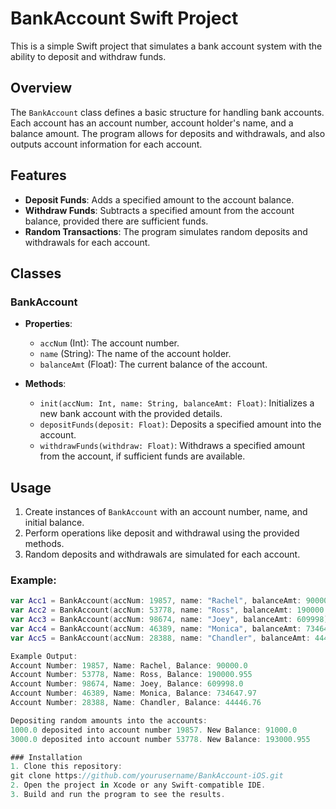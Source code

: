 # BankAccount Swift Project

This is a simple Swift project that simulates a bank account system with the ability to deposit and withdraw funds.

## Overview

The `BankAccount` class defines a basic structure for handling bank accounts. Each account has an account number, account holder's name, and a balance amount. The program allows for deposits and withdrawals, and also outputs account information for each account.

## Features

- **Deposit Funds**: Adds a specified amount to the account balance.
- **Withdraw Funds**: Subtracts a specified amount from the account balance, provided there are sufficient funds.
- **Random Transactions**: The program simulates random deposits and withdrawals for each account.

## Classes

### BankAccount

- **Properties**:
  - `accNum` (Int): The account number.
  - `name` (String): The name of the account holder.
  - `balanceAmt` (Float): The current balance of the account.

- **Methods**:
  - `init(accNum: Int, name: String, balanceAmt: Float)`: Initializes a new bank account with the provided details.
  - `depositFunds(deposit: Float)`: Deposits a specified amount into the account.
  - `withdrawFunds(withdraw: Float)`: Withdraws a specified amount from the account, if sufficient funds are available.

## Usage

1. Create instances of `BankAccount` with an account number, name, and initial balance.
2. Perform operations like deposit and withdrawal using the provided methods.
3. Random deposits and withdrawals are simulated for each account.

### Example:

```swift
var Acc1 = BankAccount(accNum: 19857, name: "Rachel", balanceAmt: 90000)
var Acc2 = BankAccount(accNum: 53778, name: "Ross", balanceAmt: 190000.955)
var Acc3 = BankAccount(accNum: 98674, name: "Joey", balanceAmt: 609998)
var Acc4 = BankAccount(accNum: 46389, name: "Monica", balanceAmt: 734647.97)
var Acc5 = BankAccount(accNum: 28388, name: "Chandler", balanceAmt: 44446.76)

Example Output:
Account Number: 19857, Name: Rachel, Balance: 90000.0
Account Number: 53778, Name: Ross, Balance: 190000.955
Account Number: 98674, Name: Joey, Balance: 609998.0
Account Number: 46389, Name: Monica, Balance: 734647.97
Account Number: 28388, Name: Chandler, Balance: 44446.76

Depositing random amounts into the accounts:
1000.0 deposited into account number 19857. New Balance: 91000.0
3000.0 deposited into account number 53778. New Balance: 193000.955

### Installation
1. Clone this repository:
git clone https://github.com/yourusername/BankAccount-iOS.git
2. Open the project in Xcode or any Swift-compatible IDE.
3. Build and run the program to see the results.
